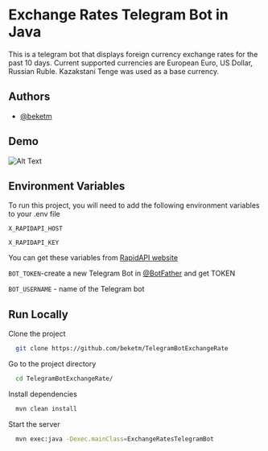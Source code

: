 
# Exchange Rates Telegram Bot in Java

This is a telegram bot that displays foreign currency exchange rates for the past 10 days. Current supported currencies are European Euro, US Dollar, Russian Ruble. Kazakstani Tenge was used as a base currency. 

## Authors

- [@beketm](https://github.com/beketm)


## Demo

![Alt Text](mp4.gif)
## Environment Variables

To run this project, you will need to add the following environment variables to your .env file

`X_RAPIDAPI_HOST`

`X_RAPIDAPI_KEY`

You can get these variables from [RapidAPI website](https://rapidapi.com/fixer/api/fixer-currency/)

`BOT_TOKEN`-create a new Telegram Bot in [@BotFather](https://telegram.me/BotFather) and get TOKEN

`BOT_USERNAME` - name of the Telegram bot


## Run Locally

Clone the project

```bash
  git clone https://github.com/beketm/TelegramBotExchangeRate
```

Go to the project directory

```bash
  cd TelegramBotExchangeRate/
```

Install dependencies

```bash
  mvn clean install
```

Start the server

```bash
  mvn exec:java -Dexec.mainClass=ExchangeRatesTelegramBot
```

